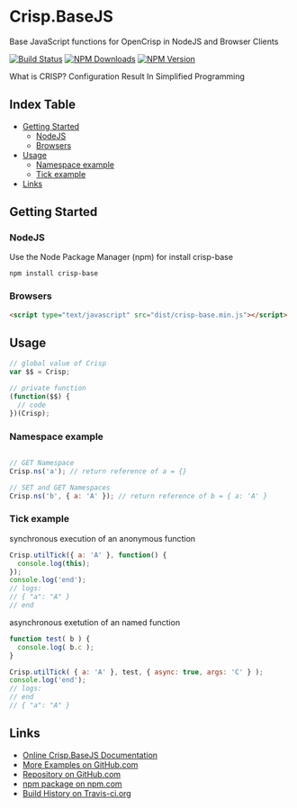 # Crisp.BaseJS
Base JavaScript functions for OpenCrisp in NodeJS and Browser Clients

[![Build Status](https://travis-ci.org/OpenCrisp/Crisp.BaseJS.svg)](https://travis-ci.org/OpenCrisp/Crisp.BaseJS)
[![NPM Downloads](https://img.shields.io/npm/dm/crisp-base.svg)](https://www.npmjs.com/package/crisp-base)
[![NPM Version](https://img.shields.io/npm/v/crisp-base.svg)](https://www.npmjs.com/package/crisp-base)

What is CRISP? Configuration Result In Simplified Programming

## Index Table

  * [Getting Started](#getting-started)
    * [NodeJS](#nodejs)
    * [Browsers](#browsers)
  * [Usage](#usage)
    * [Namespace example](#namespace-example)
    * [Tick example](#tick-example)
  * [Links](#links)

## Getting Started

### NodeJS
Use the Node Package Manager (npm) for install crisp-base

    npm install crisp-base

### Browsers
```html
<script type="text/javascript" src="dist/crisp-base.min.js"></script>
```

## Usage
```javascript
// global value of Crisp
var $$ = Crisp;

// private function
(function($$) {
  // code
})(Crisp);
```

### Namespace example
```javascript

// GET Namespace
Crisp.ns('a'); // return reference of a = {}

// SET and GET Namespaces
Crisp.ns('b', { a: 'A' }); // return reference of b = { a: 'A' }
```


### Tick example
synchronous execution of an anonymous function
```javascript
Crisp.utilTick({ a: 'A' }, function() {
  console.log(this);
});
console.log('end');
// logs:
// { "a": "A" }
// end
```

asynchronous exetution of an named function
```javascript
function test( b ) {
  console.log( b.c );
}

Crisp.utilTick( { a: 'A' }, test, { async: true, args: 'C' } );
console.log('end');
// logs:
// end
// { "a": "A" }
```

## Links
 * [Online Crisp.BaseJS Documentation](http://opencrisp.wca.at/docs/util.Base.html)
 * [More Examples on GitHub.com](https://github.com/OpenCrisp/Crisp.BaseJS/tree/master/test)
 * [Repository on GitHub.com](https://github.com/OpenCrisp/Crisp.BaseJS)
 * [npm package on npm.com](https://www.npmjs.com/package/crisp-base)
 * [Build History on Travis-ci.org](https://travis-ci.org/OpenCrisp/Crisp.BaseJS)
